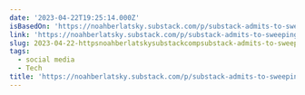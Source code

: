 ```yaml
---
date: '2023-04-22T19:25:14.000Z'
isBasedOn: 'https://noahberlatsky.substack.com/p/substack-admits-to-sweeping-ignorance'
link: 'https://noahberlatsky.substack.com/p/substack-admits-to-sweeping-ignorance'
slug: 2023-04-22-httpsnoahberlatskysubstackcompsubstack-admits-to-sweeping-ignorance
tags:
  - social media
  - Tech
title: 'https://noahberlatsky.substack.com/p/substack-admits-to-sweeping-ignorance'
---
```


